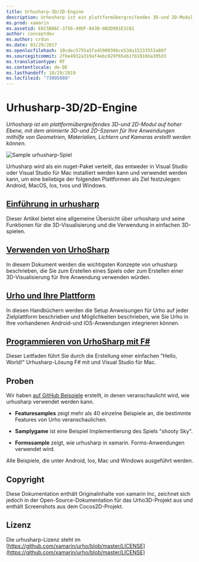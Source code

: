 ```yaml
---
title: Urhusharp-3D/2D-Engine
description: Urhosharp ist ein plattformübergreifendes 3D-und 2D-Modul auf hoher Ebene, mit dem animierte 3D-und 2D-Szenen für Ihre Anwendungen mithilfe von Geometrien, Materialien, Lichtern und Kameras erstellt werden können.
ms.prod: xamarin
ms.assetid: E6C5B86C-3756-49DF-843B-0B3D981E1C01
author: conceptdev
ms.author: crdun
ms.date: 03/29/2017
ms.openlocfilehash: 10cdec5755a5fa45989396ce53da15233553a88f
ms.sourcegitcommit: 2fbe4932a319af4ebc829f65eb1fb1816ba305d3
ms.translationtype: MT
ms.contentlocale: de-DE
ms.lasthandoff: 10/29/2019
ms.locfileid: "73005080"
---
```

# <a name="urhosharp---3d2d-engine"></a>Urhusharp-3D/2D-Engine

_Urhosharp ist ein plattformübergreifendes 3D-und 2D-Modul auf hoher Ebene, mit dem animierte 3D-und 2D-Szenen für Ihre Anwendungen mithilfe von Geometrien, Materialien, Lichtern und Kameras erstellt werden können._

![Sample urhusharp-Spiel](images/video.gif)

Urhusharp wird als ein nuget-Paket verteilt, das entweder in Visual Studio oder Visual Studio für Mac installiert werden kann und verwendet werden kann, um eine beliebige der folgenden Plattformen als Ziel festzulegen: Android, MacOS, Ios, tvos und Windows.

## <a name="introduction-to-urhosharpgraphics-gamesurhosharpintroductionmd"></a>[Einführung in urhusharp](~/graphics-games/urhosharp/introduction.md)

Dieser Artikel bietet eine allgemeine Übersicht über urhosharp und seine Funktionen für die 3D-Visualisierung und die Verwendung in einfachen 3D-spielen.

## <a name="using-urhosharpgraphics-gamesurhosharpusingmd"></a>[Verwenden von UrhoSharp](~/graphics-games/urhosharp/using.md)

In diesem Dokument werden die wichtigsten Konzepte von urhusharp beschrieben, die Sie zum Erstellen eines Spiels oder zum Erstellen einer 3D-Visualisierung für Ihre Anwendung verwenden würden.

## <a name="urho-and-your-platformgraphics-gamesurhosharpplatformindexmd"></a>[Urho und Ihre Plattform](~/graphics-games/urhosharp/platform/index.md)

In diesen Handbüchern werden die Setup Anweisungen für Urho auf jeder Zielplattform beschrieben und Möglichkeiten beschrieben, wie Sie Urho in Ihre vorhandenen Android-und IOS-Anwendungen integrieren können.

## <a name="programming-urhosharp-with-fgraphics-gamesurhosharpfsharpmd"></a>[Programmieren von UrhoSharp mit F#](~/graphics-games/urhosharp/fsharp.md)

Dieser Leitfaden führt Sie durch die Erstellung einer einfachen "Hello, World!" Urhusharp-Lösung F# mit und Visual Studio für Mac.

## <a name="samples"></a>Proben

Wir haben [auf GitHub Beispiele](https://github.com/xamarin/urho-samples) erstellt, in denen veranschaulicht wird, wie urhusharp verwendet werden kann.

- **Featuresamples** zeigt mehr als 40 einzelne Beispiele an, die bestimmte Features von Urho veranschaulichen.

- **Samplygame** ist eine Beispiel Implementierung des Spiels "shooty Sky".

- **Formssample** zeigt, wie urhusharp in xamarin. Forms-Anwendungen verwendet wird.

Alle Beispiele, die unter Android, Ios, Mac und Windows ausgeführt werden.

## <a name="copyright"></a>Copyright

Diese Dokumentation enthält Originalinhalte von xamarin Inc, zeichnet sich jedoch in der Open-Source-Dokumentation für das Urho3D-Projekt aus und enthält Screenshots aus dem Cocos2D-Projekt.

## <a name="license"></a>Lizenz

Die urhusharp-Lizenz steht im [https://github.com/xamarin/urho/blob/master/LICENSE](https://github.com/xamarin/urho/blob/master/LICENSE)
